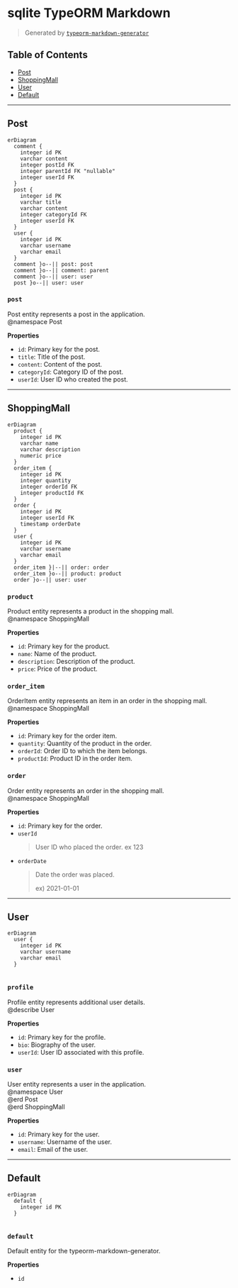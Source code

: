 # sqlite TypeORM Markdown

> Generated by [`typeorm-markdown-generator`](https://github.com/hermin9804/typeorm-markdown-generator)



## Table of Contents



- [Post](#post)
- [ShoppingMall](#shoppingmall)
- [User](#user)
- [Default](#default)


---
## Post

```mermaid
erDiagram
  comment {
    integer id PK
    varchar content
    integer postId FK
    integer parentId FK "nullable"
    integer userId FK
  }
  post {
    integer id PK
    varchar title
    varchar content
    integer categoryId FK
    integer userId FK
  }
  user {
    integer id PK
    varchar username
    varchar email
  }
  comment }o--|| post: post
  comment }o--|| comment: parent
  comment }o--|| user: user
  post }o--|| user: user
```

### `post`

Post entity represents a post in the application.   
@namespace Post

**Properties**

  - `id`: Primary key for the post.
  - `title`: Title of the post.
  - `content`: Content of the post.
  - `categoryId`: Category ID of the post.
  - `userId`: User ID who created the post.


---
## ShoppingMall

```mermaid
erDiagram
  product {
    integer id PK
    varchar name
    varchar description
    numeric price
  }
  order_item {
    integer id PK
    integer quantity
    integer orderId FK
    integer productId FK
  }
  order {
    integer id PK
    integer userId FK
    timestamp orderDate
  }
  user {
    integer id PK
    varchar username
    varchar email
  }
  order_item }|--|| order: order
  order_item }o--|| product: product
  order }o--|| user: user
```

### `product`

Product entity represents a product in the shopping mall.   
@namespace ShoppingMall

**Properties**

  - `id`: Primary key for the product.
  - `name`: Name of the product.
  - `description`: Description of the product.
  - `price`: Price of the product.


### `order_item`

OrderItem entity represents an item in an order in the shopping mall.   
@namespace ShoppingMall

**Properties**

  - `id`: Primary key for the order item.
  - `quantity`: Quantity of the product in the order.
  - `orderId`: Order ID to which the item belongs.
  - `productId`: Product ID in the order item.


### `order`

Order entity represents an order in the shopping mall.   
@namespace ShoppingMall

**Properties**

  - `id`: Primary key for the order.
  - `userId`
    > User ID who placed the order.
    > ex 123
  - `orderDate`
    > Date the order was placed.
    > 
    > ex) 2021-01-01


---
## User

```mermaid
erDiagram
  user {
    integer id PK
    varchar username
    varchar email
  }
  
```

### `profile`

Profile entity represents additional user details.   
@describe User

**Properties**

  - `id`: Primary key for the profile.
  - `bio`: Biography of the user.
  - `userId`: User ID associated with this profile.


### `user`

User entity represents a user in the application.   
@namespace User   
@erd Post   
@erd ShoppingMall

**Properties**

  - `id`: Primary key for the user.
  - `username`: Username of the user.
  - `email`: Email of the user.


---
## Default

```mermaid
erDiagram
  default {
    integer id PK
  }
  
```

### `default`

Default entity for the typeorm-markdown-generator.

**Properties**

  - `id`

